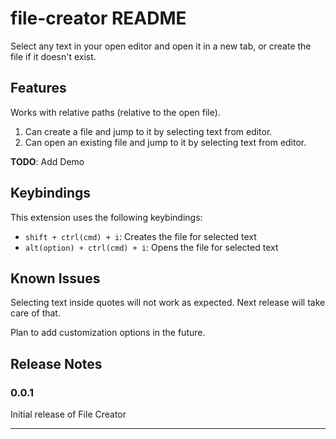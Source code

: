 # file-creator README

Select any text in your open editor and open it in a new tab, or create the file if it doesn't exist.

## Features

Works with relative paths (relative to the open file).

1. Can create a file and jump to it by selecting text from editor.
2. Can open an existing file and jump to it by selecting text from editor.

**TODO**: Add Demo

## Keybindings

This extension uses the following keybindings:

* `shift + ctrl(cmd) + i`: Creates the file for selected text
* `alt(option) + ctrl(cmd) + i`: Opens the file for selected text

## Known Issues

Selecting text inside quotes will not work as expected. Next release will take care of that.

Plan to add customization options in the future.

## Release Notes

### 0.0.1

Initial release of File Creator

-----------------------------------------------------------------------------------------------------------
